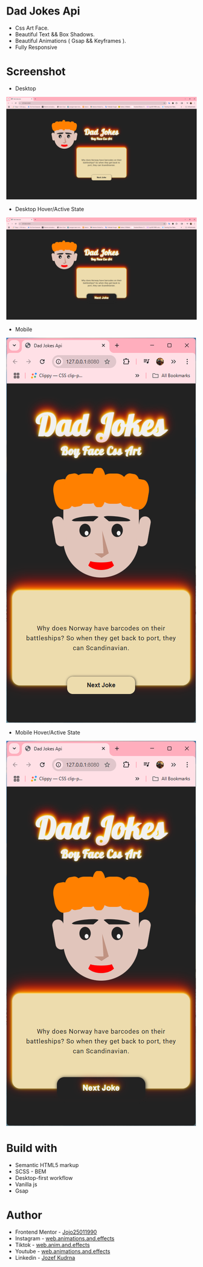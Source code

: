 # Dad Jokes Api

- Css Art Face.
- Beautiful Text && Box Shadows.
- Beautiful Animations ( Gsap && Keyframes ).
- Fully Responsive

# Screenshot

- Desktop

![](./Screenshot%20desktop.png)

- Desktop Hover/Active State

![](./Screenshot%20desktop%20state.png)

- Mobile

![](./Screenshot%20mobile.png)

- Mobile Hover/Active State

![](./Screenshot%20mobile%20state.png)

# Build with

- Semantic HTML5 markup
- SCSS - BEM
- Desktop-first workflow
- Vanilla js
- Gsap

# Author

- Frontend Mentor - [Jojo25011990](https://www.frontendmentor.io/profile/Jojo25011990)
- Instagram - [web.animations.and.effects](https://www.instagram.com/web.animations.and.effects)
- Tiktok - [web.anim.and.effects](https://www.tiktok.com/@web.anim.and.effects)
- Youtube - [web.animations.and.effects](https://www.youtube.com/@web.animations.and.effects)
- Linkedin - [Jozef Kudrna](https://www.linkedin.com/in/jozef-kudrna-28b580295)
